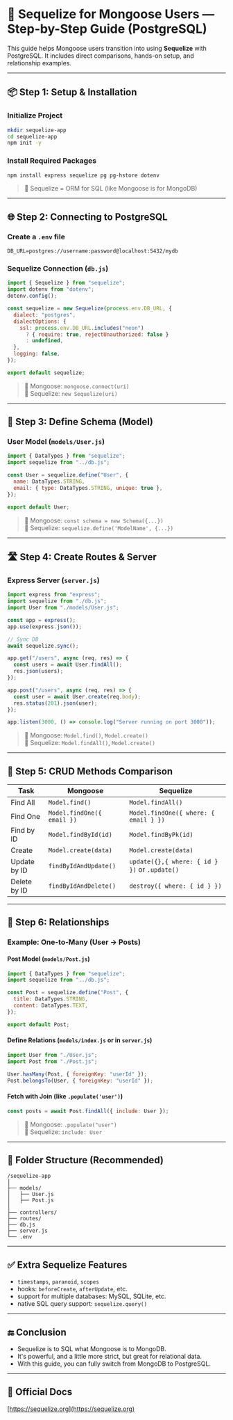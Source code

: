 # 🐘 Sequelize for Mongoose Users — Step-by-Step Guide (PostgreSQL)

This guide helps Mongoose users transition into using **Sequelize** with PostgreSQL. It includes direct comparisons, hands-on setup, and relationship examples.

---

## 📦 Step 1: Setup & Installation

### Initialize Project

```bash
mkdir sequelize-app
cd sequelize-app
npm init -y
```

### Install Required Packages

```bash
npm install express sequelize pg pg-hstore dotenv
```

> 🔁 Sequelize = ORM for SQL (like Mongoose is for MongoDB)

---

## 🌐 Step 2: Connecting to PostgreSQL

### Create a `.env` file

```
DB_URL=postgres://username:password@localhost:5432/mydb
```

### Sequelize Connection (`db.js`)

```js
import { Sequelize } from "sequelize";
import dotenv from "dotenv";
dotenv.config();

const sequelize = new Sequelize(process.env.DB_URL, {
  dialect: "postgres",
  dialectOptions: {
    ssl: process.env.DB_URL.includes("neon")
      ? { require: true, rejectUnauthorized: false }
      : undefined,
  },
  logging: false,
});

export default sequelize;
```

> 🧠 Mongoose: `mongoose.connect(uri)`  
> 🔁 Sequelize: `new Sequelize(uri)`

---

## 🧱 Step 3: Define Schema (Model)

### User Model (`models/User.js`)

```js
import { DataTypes } from "sequelize";
import sequelize from "../db.js";

const User = sequelize.define("User", {
  name: DataTypes.STRING,
  email: { type: DataTypes.STRING, unique: true },
});

export default User;
```

> 🧠 Mongoose: `const schema = new Schema({...})`  
> 🔁 Sequelize: `sequelize.define('ModelName', {...})`

---

## 🛣️ Step 4: Create Routes & Server

### Express Server (`server.js`)

```js
import express from "express";
import sequelize from "./db.js";
import User from "./models/User.js";

const app = express();
app.use(express.json());

// Sync DB
await sequelize.sync();

app.get("/users", async (req, res) => {
  const users = await User.findAll();
  res.json(users);
});

app.post("/users", async (req, res) => {
  const user = await User.create(req.body);
  res.status(201).json(user);
});

app.listen(3000, () => console.log("Server running on port 3000"));
```

> 🧠 Mongoose: `Model.find()`, `Model.create()`  
> 🔁 Sequelize: `Model.findAll()`, `Model.create()`

---

## 🔁 Step 5: CRUD Methods Comparison

| Task         | Mongoose                   | Sequelize                                     |
| ------------ | -------------------------- | --------------------------------------------- |
| Find All     | `Model.find()`             | `Model.findAll()`                             |
| Find One     | `Model.findOne({ email })` | `Model.findOne({ where: { email } })`         |
| Find by ID   | `Model.findById(id)`       | `Model.findByPk(id)`                          |
| Create       | `Model.create(data)`       | `Model.create(data)`                          |
| Update by ID | `findByIdAndUpdate()`      | `update({},{ where: { id } })` or `.update()` |
| Delete by ID | `findByIdAndDelete()`      | `destroy({ where: { id } })`                  |

---

## 🔗 Step 6: Relationships

### Example: One-to-Many (User → Posts)

#### Post Model (`models/Post.js`)

```js
import { DataTypes } from "sequelize";
import sequelize from "../db.js";

const Post = sequelize.define("Post", {
  title: DataTypes.STRING,
  content: DataTypes.TEXT,
});

export default Post;
```

#### Define Relations (`models/index.js` or in `server.js`)

```js
import User from "./User.js";
import Post from "./Post.js";

User.hasMany(Post, { foreignKey: "userId" });
Post.belongsTo(User, { foreignKey: "userId" });
```

#### Fetch with Join (like `.populate('user')`)

```js
const posts = await Post.findAll({ include: User });
```

> 🧠 Mongoose: `.populate("user")`  
> 🔁 Sequelize: `include: User`

---

## 🧾 Folder Structure (Recommended)

```
/sequelize-app
│
├── models/
│   ├── User.js
│   ├── Post.js
│
├── controllers/
├── routes/
├── db.js
├── server.js
└── .env
```

---

## ✅ Extra Sequelize Features

- `timestamps`, `paranoid`, `scopes`
- hooks: `beforeCreate`, `afterUpdate`, etc.
- support for multiple databases: MySQL, SQLite, etc.
- native SQL query support: `sequelize.query()`

---

## 🔚 Conclusion

- Sequelize is to SQL what Mongoose is to MongoDB.
- It's powerful, and a little more strict, but great for relational data.
- With this guide, you can fully switch from MongoDB to PostgreSQL.

---

## 📖 Official Docs

[https://sequelize.org](https://sequelize.org)
